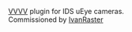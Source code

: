[VVVV](vvvv.org) plugin for IDS uEye cameras.  
Commissioned by [IvanRaster](http://ivanraster.com/)
